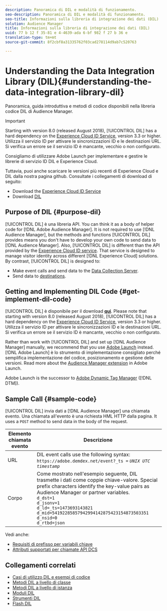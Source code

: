 ```yaml
---
description: Panoramica di DIL e modalità di funzionamento.
seo-description: Panoramica di DIL e modalità di funzionamento.
seo-title: Informazioni sulla libreria di integrazione dei dati (DIL)
solution: Audience Manager
title: Informazioni sulla libreria di integrazione dei dati (DIL)
uuid: 77 b 12 f 35-81 e 4-4639-ada 6-bf 982 f 27 b 36 e
translation-type: tm+mt
source-git-commit: 8f2cbf8a31335762f03cad278114d9ab7c520763

---
```



# Understanding the Data Integration Library (DIL){#understanding-the-data-integration-library-dil}

Panoramica, guida introduttiva e metodi di codice disponibili nella libreria codice DIL di Audience Manager.

>[!IMPORTANT]
>
>Starting with version 8.0 (released August 2018), [!UICONTROL DIL] has a hard dependency on the [Experience Cloud ID Service](https://marketing.adobe.com/resources/help/en_US/mcvid/), version 3.3 or higher. Utilizza il servizio ID per attivare le sincronizzazioni ID e le destinazioni URL. Si verifica un errore se il servizio ID è mancante, vecchio o non configurato.
>
>Consigliamo di utilizzare Adobe Launch per implementare e gestire le librerie di servizio ID DIL e Experience Cloud.

Tuttavia, puoi anche scaricare le versioni più recenti di Experience Cloud e DIL dalla nostra pagina github. Consultate i collegamenti di download di seguito:

* Download the [Experience Cloud ID Service](https://github.com/Adobe-Marketing-Cloud/id-service/releases)
* Download [DIL](https://github.com/Adobe-Marketing-Cloud/dil/releases)

## Purpose of DIL {#purpose-dil}

[!UICONTROL DIL] è una libreria API. You can think it as a body of helper code for [!DNL Adobe Audience Manager]. It is not required to use [!DNL Audience Manager], but the methods and functions [!UICONTROL DIL] provides means you don't have to develop your own code to send data to [!DNL Audience Manager]. Also, [!UICONTROL DIL] is different than the API provided by the [Experience Cloud ID service](https://marketing.adobe.com/resources/help/en_US/mcvid/). That service is designed to manage visitor identity across different [!DNL Experience Cloud] solutions. By contrast, [!UICONTROL DIL] is designed to:

* Make event calls and send data to the [Data Collection Server](../reference/system-components/components-data-collection.md).
* Send data to [destinations](../features/destinations/destinations.md).

## Getting and Implementing DIL Code {#get-implement-dil-code}

[!UICONTROL DIL] è disponibile per il download **[qui](https://github.com/Adobe-Marketing-Cloud/dil/releases)**. Please note that starting with version 8.0 (released August 2018), [!UICONTROL DIL] has a hard dependency on the [Experience Cloud ID Service](https://marketing.adobe.com/resources/help/en_US/mcvid/), version 3.3 or higher. Utilizza il servizio ID per attivare le sincronizzazioni ID e le destinazioni URL. Si verifica un errore se il servizio ID è mancante, vecchio o non configurato.

Rather than work with [!UICONTROL DIL] and set up [!DNL Audience Manager] manually, we recommend that you use [Adobe Launch](https://docs.adobelaunch.com/) instead. [!DNL Adobe Launch] è lo strumento di implementazione consigliato perché semplifica implementazione del codice, posizionamento e gestione delle versioni. Read more about the [Audience Manager extension](https://docs.adobelaunch.com/extension-reference/web/adobe-audience-manager-extension) in Adobe Launch.

Adobe Launch is the successor to [Adobe Dynamic Tag Manager](https://marketing.adobe.com/resources/help/en_US/dtm/c_overview.html) ([!DNL DTM]).

## Sample Call {#sample-code}

[!UICONTROL DIL] invia dati a [!DNL Audience Manager] una chiamata evento. Una chiamata all'evento è una richiesta HML HTTP dalla pagina. It uses a `POST` method to send data in the body of the request.

| Elemento chiamata evento | Descrizione |
|--- |--- |
| URL | DIL event calls use the following syntax: `https://adobe.demdex.net/event?_ts =` *`UNIX UTC timestamp`* |
| Corpo | Come mostrato nell'esempio seguente, DIL trasmette i dati come coppie chiave-valore. Special prefix characters identify the key-value pairs as Audience Manager or partner variables.<br>`d_dst=1`<br>`d_jsonv=1`<br>`d_ld=_ts=1473693143821`<br>`d_mid=54192285857942994142875423154873503351`<br>`d_nsid=0`<br>`d_rtbd=json`<br> |

Vedi anche:
* [Requisiti di prefisso per variabili chiave](../features/traits/trait-variable-prefixes.md)
* [Attributi supportati per chiamate API DCS](../api/dcs-intro/dcs-api-reference/dcs-keys.md)

## Collegamenti correlati

* [Casi di utilizzo DIL e esempi di codice](/help/using/dil/dil-use-cases.md)
* [Metodi DIL a livello di classe](/help/using/dil/dil-class-overview/dil-start.md)
* [Metodi DIL a livello di istanza](/help/using/dil/dil-instance-methods.md)
* [Moduli DIL](/help/using/dil/dil-modules.md)
* [Strumenti DIL](/help/using/dil/dil-tools.md)
* [Flash DIL](/help/using/dil/dil-flash.md)